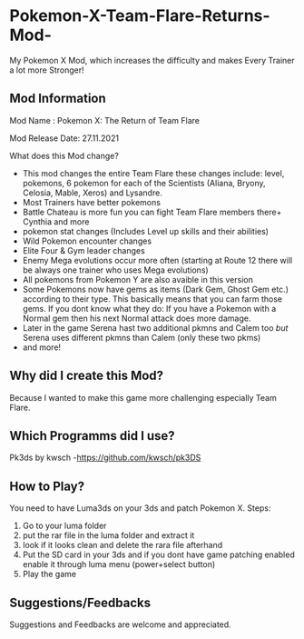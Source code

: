 # Pokemon-X-Team-Flare-Returns-Mod-
My Pokemon X Mod, which increases the difficulty and makes Every Trainer a lot more Stronger!

Mod Information
-
Mod Name : Pokemon X: The Return of Team Flare

Mod Release Date: 27.11.2021

What does this Mod change?
- This mod changes the entire Team Flare these changes include:
level, pokemons, 6 pokemon for each of the Scientists (Aliana, Bryony, Celosia, Mable, Xeros) and Lysandre.
- Most Trainers have better pokemons
- Battle Chateau is more fun you can fight Team Flare members there+ Cynthia and more
- pokemon stat changes (Includes Level up skills and their abilities)
- Wild Pokemon encounter changes
- Elite Four & Gym leader changes 
- Enemy Mega evolutions occur more often (starting at Route 12 there will be always one trainer who uses Mega evolutions)
- All pokemons from Pokemon Y are also avaible in this version
- Some Pokemons now have gems as items (Dark Gem, Ghost Gem etc.) according to their type. This basically means that you can farm those gems. If you dont know what they do: If you have a Pokemon with a Normal gem then his next Normal attack does more damage.
- Later in the game Serena hast two additional pkmns and Calem too *but* Serena uses different pkmns than Calem (only these two pkms)
- and more!

Why did I create this Mod?
-
Because I wanted to make this game more challenging especially Team Flare.

Which Programms did I use?
-
Pk3ds by kwsch
-https://github.com/kwsch/pk3DS

How to Play?
-
You need to have Luma3ds on your 3ds and patch Pokemon X.
Steps:
1. Go to your luma folder
2. put the rar file in the luma folder and extract it
3. look if it looks clean and delete the rara file afterhand
4. Put the SD card in your 3ds and if you dont have game patching enabled enable it through luma menu (power+select button)
5. Play the game

Suggestions/Feedbacks
-
Suggestions and Feedbacks are welcome and appreciated.
